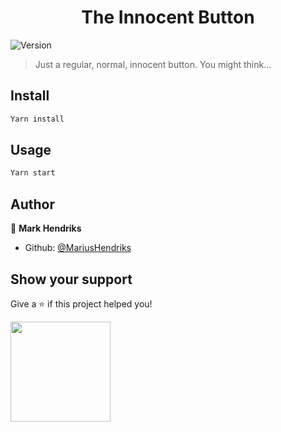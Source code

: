 <h1 align="center">The Innocent Button</h1>
<p>
  <img alt="Version" src="https://img.shields.io/badge/version-0.1-blue.svg?cacheSeconds=2592000" />
</p>

> Just a regular, normal, innocent button. You might think...

## Install

```sh
Yarn install
```

## Usage

```sh
Yarn start
```

## Author

👤 **Mark Hendriks**

* Github: [@MariusHendriks](https://github.com/MariusHendriks)

## Show your support

Give a ⭐️ if this project helped you!

<a href="/patreon.com/MariusHendriks">
  <img src="https://c5.patreon.com/external/logo/become_a_patron_button@2x.png" width="160">
</a>
